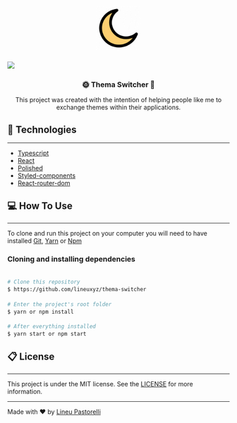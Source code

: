 <h1 align="center"><img src="./.github/Night_Mode_Moon_Dark_Effect-512.png" width="100px" heigth="100px" />
</h1>

<a style="text-decoration: none;" href="https://www.linkedin.com/in/lineu-pastorelli-5165a7186/" >
<img src="https://img.shields.io/badge/made%20by-Lineu%20Pastorelli-brightgreen"/>
</a>

<h3 align="center">🌞 Thema Switcher 🌛</h3>

<p align="center">This project was created with the intention of helping people like me to exchange themes within their applications.
</p>


## 💾 Technologies 
---
* [Typescript](https://www.typescriptlang.org/docs/home.html)
* [React](https://reactjs.org/docs/getting-started.html)
* [Polished](https://polished.js.org/docs/)
* [Styled-components](https://styled-components.com/)
* [React-router-dom](https://reacttraining.com/react-router/web/guides/quick-start)

## 💻 How To Use
---
To clone and run this project on your computer you will need to have installed [Git](https://git-scm.com/downloads), [Yarn](https://classic.yarnpkg.com/en/docs/install/) or [Npm](https://nodejs.org/en/download/)

### Cloning and installing dependencies

```bash

# Clone this repository
$ https://github.com/lineuxyz/thema-switcher

# Enter the project's root folder
$ yarn or npm install

# After everything installed
$ yarn start or npm start

```

## 📋 License
---
This project is under the MIT license. See the [LICENSE](./LICENSE) for more information.

---
Made with ❤️ by [Lineu Pastorelli](https://www.linkedin.com/in/lineu-pastorelli-5165a7186/)
